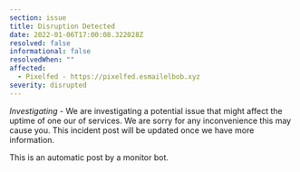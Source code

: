 ```yaml
---
section: issue
title: Disruption Detected
date: 2022-01-06T17:00:08.322028Z
resolved: false
informational: false
resolvedWhen: ""
affected:
  - Pixelfed - https://pixelfed.esmailelbob.xyz
severity: disrupted
---
```

*Investigating* - We are investigating a potential issue that might affect the uptime of one our of services. We are sorry for any inconvenience this may cause you. This incident post will be updated once we have more information.

This is an automatic post by a monitor bot.
        